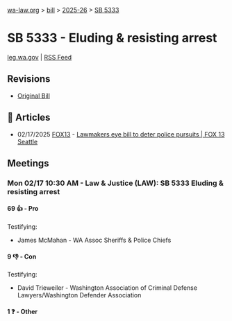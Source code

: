 [wa-law.org](/) > [bill](/bill/) > [2025-26](/bill/2025-26/) > [SB 5333](/bill/2025-26/sb/5333/)

# SB 5333 - Eluding & resisting arrest
[leg.wa.gov](https://app.leg.wa.gov/billsummary?BillNumber=5333&Year=2025&Initiative=false) | [RSS Feed](./rss.xml)

## Revisions
* [Original Bill](1/)

## 📰 Articles
* 02/17/2025 [FOX13](/org/fox13/) - [Lawmakers eye bill to deter police pursuits | FOX 13 Seattle](https://www.fox13seattle.com/news/lawmakers-bill-deter-police-pursuit#:~:text=Senate%20Bill%205333)

## Meetings
### Mon 02/17 10:30 AM - Law & Justice (LAW): SB 5333 Eluding & resisting arrest
#### 69 👍 - Pro
Testifying:
* James McMahan - WA Assoc Sheriffs & Police Chiefs

#### 9 👎 - Con
Testifying:
* David Trieweiler - Washington Association of Criminal Defense Lawyers/Washington Defender Association

#### 1 ❓ - Other
